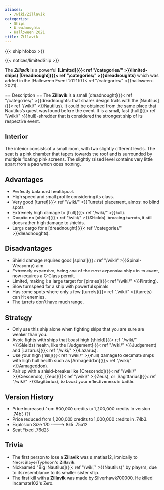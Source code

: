 ```yaml
---
aliases:
  - /wiki/Zillavik
categories:
  - Ships
  - Dreadnoughts
  - Halloween 2021
title: Zillavik
---
```


{{< shipInfobox >}}

{{< notices/limitedShip >}}

The **_Zillavik_** is a powerful **[Limited]({{< ref "/categories/" >}}limited-ships)** **[Dreadnought]({{< ref "/categories/" >}}dreadnoughts)** which was added in the [Halloween Event 2021]({{< ref "/categories/" >}}halloween-2021).

== Description == The **Zillavik** is a small [dreadnought]({{< ref "/categories/" >}}dreadnoughts) that shares design traits with the [Nautilus]({{< ref "/wiki/" >}}Nautilus). It could be obtained from the same place that Nautilus's quest was found before the event. It is a small, fast [hull]({{< ref "/wiki/" >}}hull)-shredder that is considered the strongest ship of its respective event.

## Interior

The interior consists of a small room, with two slightly different levels. The seat is a pink chamber that tapers towards the roof and is surrounded by multiple floating pink screens. The slightly raised level contains very little apart from a pad which does nothing.

## Advantages

- Perfectly balanced healthpool.
- High speed and small profile considering its class.
- Very good [turret]({{< ref "/wiki/" >}}Turrets) placement, almost no blind spots.
- Extremely high damage to [hull]({{< ref "/wiki/" >}}hull).
- Despite no [shield]({{< ref "/wiki/" >}}Shields)-breaking turrets, it still does rather high damage to shields.
- Large cargo for a [dreadnought]({{< ref "/categories/" >}}dreadnoughts).

## Disadvantages

- Shield damage requires good [spinal]({{< ref "/wiki/" >}}Spinal-Weaponry) aim.
- Extremely expensive, being one of the most expensive ships in its event, now requires a C-Class permit.
- Limited, making it a large target for [pirates]({{< ref "/wiki/" >}}Pirating).
- Slow turnspeed for a ship with powerful spinals
- Has some spots where only a few [turrets]({{< ref "/wiki/" >}}turrets) can hit enemies.
- The turrets don't have much range.

## Strategy

- Only use this ship alone when fighting ships that you are sure are weaker than you.
- Avoid fights with ships that boast high [shield]({{< ref "/wiki/" >}}Shields) health, like the [Judgement]({{< ref "/wiki/" >}}Judgement) and [Lazarus]({{< ref "/wiki/" >}}Lazarus).
- Use your high [hull]({{< ref "/wiki/" >}}hull) damage to decimate ships with high hull health such as [Armageddon]({{< ref "/wiki/" >}}Armageddon).
- Pair up with a shield-breaker like [Crescendo]({{< ref "/wiki/" >}}Crescendo), [Zeus]({{< ref "/wiki/" >}}Zeus), or [Sagittarius]({{< ref "/wiki/" >}}Sagittarius), to boost your effectiveness in battle.

## Version History

- Price increased from 800,000 credits to 1,200,000 credits in version .74b3 (?)
- Price reduced from 1,200,000 credits to 1,000,000 credits in .74b3.
- Explosion Size 170 ----> 865 .75a12
- Seat Fixed .76d28

## Trivia

- The first person to lose a **Zillavik** was s_matias12, ironically to NecroSlayerTyphoon's **Zillavik**.
- Nicknamed "Big [Nautilus]({{< ref "/wiki/" >}}Nautilus)" by players, due to its resemblance to its smaller sister ship.
- The first kill with a **Zillavik** was made by Silverhawk700000. He killed Incarnate102's Zero.
